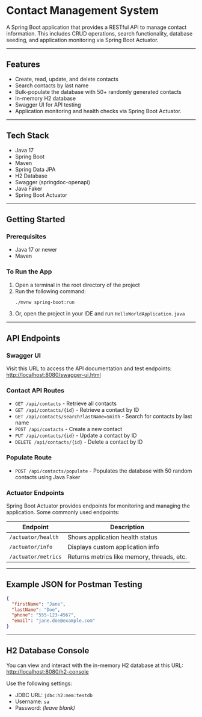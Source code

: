 
# Contact Management System

A Spring Boot application that provides a RESTful API to manage contact information. This includes CRUD operations, search functionality, database seeding, and application monitoring via Spring Boot Actuator.

---

## Features

- Create, read, update, and delete contacts  
- Search contacts by last name  
- Bulk-populate the database with 50+ randomly generated contacts  
- In-memory H2 database  
- Swagger UI for API testing
- Application monitoring and health checks via Spring Boot Actuator.

---

## Tech Stack

- Java 17  
- Spring Boot  
- Maven  
- Spring Data JPA  
- H2 Database  
- Swagger (springdoc-openapi)  
- Java Faker
- Spring Boot Actuator

---

## Getting Started

### Prerequisites  
- Java 17 or newer  
- Maven  

### To Run the App  
1. Open a terminal in the root directory of the project  
2. Run the following command:  
   ```bash
   ./mvnw spring-boot:run
   ```  
3. Or, open the project in your IDE and run `HelloWorldApplication.java`  

---

## API Endpoints

### Swagger UI  
Visit this URL to access the API documentation and test endpoints:  
[http://localhost:8080/swagger-ui.html](http://localhost:8080/swagger-ui.html)

### Contact API Routes  

- `GET /api/contacts` - Retrieve all contacts  
- `GET /api/contacts/{id}` - Retrieve a contact by ID  
- `GET /api/contacts/search?lastName=Smith` - Search for contacts by last name  
- `POST /api/contacts` - Create a new contact  
- `PUT /api/contacts/{id}` - Update a contact by ID  
- `DELETE /api/contacts/{id}` - Delete a contact by ID  

### Populate Route  

- `POST /api/contacts/populate` - Populates the database with 50 random contacts using Java Faker

### Actuator Endpoints

Spring Boot Actuator provides endpoints for monitoring and managing the application. Some commonly used endpoints:

| Endpoint           | Description                              |
|--------------------|------------------------------------------|
| `/actuator/health` | Shows application health status          |
| `/actuator/info`   | Displays custom application info         |
| `/actuator/metrics`| Returns metrics like memory, threads, etc.|

---

## Example JSON for Postman Testing

```json
{
  "firstName": "Jane",
  "lastName": "Doe",
  "phone": "555-123-4567",
  "email": "jane.doe@example.com"
}
```

---

## H2 Database Console

You can view and interact with the in-memory H2 database at this URL:  
[http://localhost:8080/h2-console](http://localhost:8080/h2-console)

Use the following settings:  
- JDBC URL: `jdbc:h2:mem:testdb`  
- Username: `sa`  
- Password: *(leave blank)*

